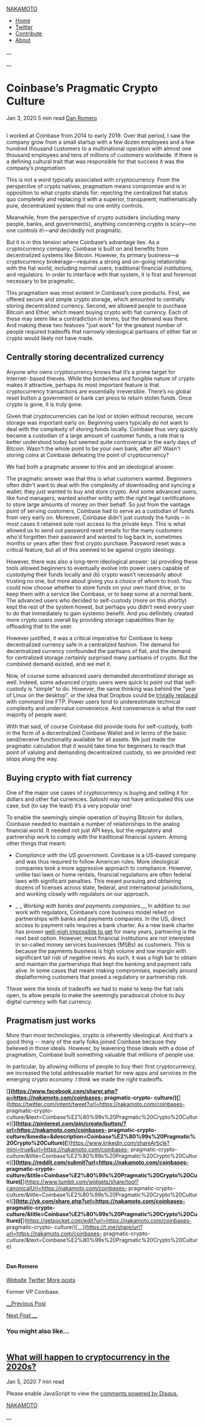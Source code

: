 [ NAKAMOTO ](https://nakamoto.com)

  * [Home](https://nakamoto.com/)
  * [Twitter](https://twitter.com/nakamoto)
  * [Contribute](https://nakamoto.com/contribute/)
  * [About](https://nakamoto.com/about/)

__

__

# Coinbase’s Pragmatic Crypto Culture

Jan 3, 2020  5 min read  [Dan Romero](/author/dwr/ "Dan Romero")

[ ![Coinbase’s Pragmatic Crypto
Culture](data:image/gif;base64,R0lGODlhAQABAAAAACH5BAEKAAEALAAAAAABAAEAAAICTAEAOw==)
](/coinbases-pragmatic-crypto-culture/)

I worked at Coinbase from 2014 to early 2019. Over that period, I saw the
company grow from a small startup with a few dozen employees and a few hundred
thousand customers to a multinational operation with almost one thousand
employees and tens of millions of customers worldwide. If there is a defining
cultural trait that was responsible for that success it was the company’s
_pragmatism_.

This is not a word typically associated with cryptocurrency. From the
perspective of crypto natives, pragmatism means compromise and is in
opposition to what crypto stands for: rejecting the centralized fiat status
quo completely and replacing it with a superior, transparent, mathematically
pure, decentralized system that no one entity controls.

Meanwhile, from the perspective of crypto outsiders (including many people,
banks, and governments), anything concerning crypto is scary—no one controls
it!—and decidedly not pragmatic.

But it is in this tension where Coinbase’s advantage lies. As a cryptocurrency
company, Coinbase is built on and benefits from decentralized systems like
Bitcoin. However, its primary business—a cryptocurrency brokerage—requires a
strong and on-going relationship with the fiat world, including normal users,
traditional financial institutions, and regulators. In order to interface with
that system, it is first and foremost necessary to be pragmatic.  
  
This pragmatism was most evident in Coinbase’s core products. First, we
offered secure and simple crypto storage, which amounted to centrally storing
decentralized currency. Second, we allowed people to purchase Bitcoin and
Ether, which meant buying crypto with fiat currency. Each of these may seem
like a contradiction in terms, but the demand was there. And making these two
features "just work" for the greatest number of people required tradeoffs that
narrowly ideological partisans of either fiat or crypto would likely not have
made.

##  **Centrally storing decentralized currency**

Anyone who owns cryptocurrency knows that it’s a prime target for Internet-
based thieves. While the borderless and fungible nature of crypto makes it
attractive, perhaps its most important feature is that cryptocurrency
transactions are essentially irreversible. There’s no global reset button a
government or bank can press to return stolen funds. Once crypto is gone, it
is truly gone.

Given that cryptocurrencies can be lost or stolen without recourse, secure
storage was important early on. Beginning users typically do not want to deal
with the complexity of storing funds locally. Coinbase thus very quickly
became a custodian of a large amount of customer funds, a role that is better
understood today but seemed quite controversial in the early days of Bitcoin.
Wasn't the whole point to be your own bank, after all? Wasn't storing coins at
Coinbase defeating the point of cryptocurrency?

We had both a pragmatic answer to this and an ideological answer.

The pragmatic answer was that this is what customers wanted. Beginners often
didn't want to deal with the complexity of downloading and syncing a wallet;
they just wanted to buy and store crypto. And some advanced users, like fund
managers, wanted another entity with the right legal certifications to store
large amounts of money on their behalf. So just from the vantage point of
serving customers, Coinbase had to serve as a custodian of funds from very
early on. Moreover, Coinbase didn't just custody the funds – in most cases it
retained sole root access to the private keys. This is what allowed us to send
out password reset emails for the many customers who'd forgotten their
password and wanted to log back in, sometimes months or years after their
first crypto purchase. Password reset was a critical feature, but all of this
seemed to be against crypto ideology.

However, there was also a long-term ideological answer: (a) providing these
tools allowed beginners to eventually evolve into power users capable of
custodying their funds locally and (b) crypto wasn’t necessarily about
trusting no one, but more about giving you a _choice_ of whom to trust. You
could now choose whether to store funds on your own hard drive, or to keep
them with a service like Coinbase, or to keep some at a normal bank. The
advanced users who decided to self-custody (more on this shortly) kept the
rest of the system honest, but perhaps you didn’t need every user to do that
immediately to gain systemic benefit. And you definitely created more crypto
users overall by providing storage capabilities than by offloading that to the
user.

However justified, it was a critical imperative for Coinbase to keep
decentralized currency safe in a centralized fashion. The demand for
decentralized currency confounded the partisans of fiat, and the demand for
centralized storage certainly surprised many partisans of crypto. But the
combined demand existed, and we met it.  
  
Now, of course some advanced users demanded _decentralized_ storage as well.
Indeed, some advanced crypto users were quick to point out that self-custody
is “simple” to do. However, the same thinking was behind the “year of Linux on
the desktop”, or the idea that Dropbox could be [trivially
replaced](https://news.ycombinator.com/item?id=9224) with command line FTP.
Power users tend to underestimate technical complexity and undervalue
convenience. And convenience is what the vast majority of people want.  
  
With that said, of course Coinbase did provide tools for self-custody, both in
the form of a decentralized Coinbase Wallet and in terms of the basic
send/receive functionality available for all assets. We just made the
pragmatic calculation that it would take time for beginners to reach that
point of valuing and demanding decentralized custody, so we provided rest
stops along the way.

##  **Buying crypto with fiat currency**

One of the major use cases of cryptocurrency is buying and selling it for
dollars and other fiat currencies. Satoshi may not have anticipated this use
case, but (to say the least) it’s a very popular one!

To enable the seemingly simple operation of buying Bitcoin for dollars,
Coinbase needed to maintain a number of relationships to the analog financial
world. It needed not just API keys, but the regulatory and partnership work to
comply with the traditional financial system. Among other things that meant:

  *  _Compliance with the US government._ Coinbase is a US-based company and was thus required to follow American rules. More ideological companies took a more aggressive approach to compliance. However, unlike taxi laws or home rentals, financial regulations are often federal laws with significant penalties. This meant pursuing and obtaining dozens of licenses across state, federal, and international jurisdictions, and working closely with regulators on our approach.  

  *  _ _ _Working with banks and payments companies.___ In addition to our work with regulators, Coinbase’s core business model relied on partnerships with banks and payments companies. In the US, direct access to payment rails requires a bank charter. As a new bank charter has proven [well-nigh impossible to get](https://www.housingwire.com/articles/35929-why-are-there-almost-no-new-banks-since-the-crisis/) for many years, partnering is the next best option. However, most financial institutions are not interested in so-called money services businesses (MSBs) as customers. This is because the payments business is high volume and low margin with significant tail risk of negative news. As such, it was a high bar to obtain and maintain the partnerships that kept the banking and payment rails alive. In some cases that meant making compromises, especially around deplatforming customers that posed a regulatory or partnership risk.

These were the kinds of tradeoffs we had to make to keep the fiat rails open,
to allow people to make the seemingly paradoxical choice to buy digital
currency with fiat currency.

##  **Pragmatism just works**

More than most technologies, crypto is inherently ideological. And that’s a
good thing -- many of the early folks joined Coinbase because they believed in
those ideals. However, by leavening those ideals with a dose of pragmatism,
Coinbase built something valuable that millions of people use.

In particular, by allowing millions of people to buy their first
cryptocurrency, we increased the total addressable market for new apps and
services in the emerging crypto economy. I think we made the right tradeoffs.

[__](https://www.facebook.com/sharer.php?u=https://nakamoto.com/coinbases-
pragmatic-crypto-
culture/)[__](https://twitter.com/intent/tweet?url=https://nakamoto.com/coinbases-
pragmatic-crypto-
culture/&text=Coinbase%E2%80%99s%20Pragmatic%20Crypto%20Culture)[__](https://pinterest.com/pin/create/button/?url=https://nakamoto.com/coinbases-
pragmatic-crypto-
culture/&media=&description=Coinbase%E2%80%99s%20Pragmatic%20Crypto%20Culture)[__](https://www.linkedin.com/shareArticle?mini=true&url=https://nakamoto.com/coinbases-
pragmatic-crypto-
culture/&title=Coinbase%E2%80%99s%20Pragmatic%20Crypto%20Culture)[__](https://reddit.com/submit?url=https://nakamoto.com/coinbases-
pragmatic-crypto-
culture/&title=Coinbase%E2%80%99s%20Pragmatic%20Crypto%20Culture)[__](https://www.tumblr.com/widgets/share/tool?canonicalUrl=https://nakamoto.com/coinbases-
pragmatic-crypto-
culture/&title=Coinbase%E2%80%99s%20Pragmatic%20Crypto%20Culture)[__](http://vk.com/share.php?url=https://nakamoto.com/coinbases-
pragmatic-crypto-
culture/&title=Coinbase%E2%80%99s%20Pragmatic%20Crypto%20Culture)[__](https://getpocket.com/edit?url=https://nakamoto.com/coinbases-
pragmatic-crypto-
culture/)[__](https://t.me/share/url?url=https://nakamoto.com/coinbases-
pragmatic-crypto-
culture/&text=Coinbase%E2%80%99s%20Pragmatic%20Crypto%20Culture)

![Dan
Romero](data:image/gif;base64,R0lGODlhAQABAAAAACH5BAEKAAEALAAAAAABAAEAAAICTAEAOw==)

#### Dan Romero

[Website](https://danromero.org/) [Twitter](https://twitter.com/@dwr) [More
posts](/author/dwr/)

Former VP Coinbase.

[__Previous Post](/zcash-the-https-of-blockchains/)

[Next Post __](/beginners-guide-to-defi/)

### You might also like...

[ ![What will happen to cryptocurrency in the
2020s?](data:image/gif;base64,R0lGODlhAQABAAAAACH5BAEKAAEALAAAAAABAAEAAAICTAEAOw==)
](/crypto-in-the-2020s/)

##  [What will happen to cryptocurrency in the 2020s?](/crypto-in-the-2020s/)

Jan 5, 2020  7 min read

Please enable JavaScript to view the [comments powered by
Disqus.](https://disqus.com/?ref_noscript)

[ NAKAMOTO ](https://nakamoto.com)

__

